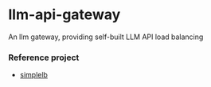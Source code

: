 # llm-api-gateway
An llm gateway, providing self-built LLM API load balancing


### Reference project
- [simplelb](https://github.com/kasvith/simplelb)
